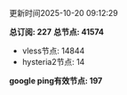 更新时间2025-10-20 09:12:29

**总订阅: 227**
**总节点: 41574**
- vless节点: 14844
- hysteria2节点: 14

**google ping有效节点: 197**
